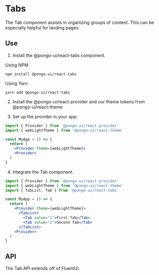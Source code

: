 # Tabs

The Tab component assists in organizing groups of content. This can be especially helpful for landing pages.

## Use

1. Install the @pongo-ui/react-tabs component.

Using NPM

```
npm install @pongo-ui/react-tabs
```

Using Yarn

```
yarn add @pongo-ui/react-tabs
```

2. Install the @pongo-ui/react-provider and our theme tokens from @pongo-ui/react-theme

3. Set up the provider in your app:

```jsx
import { Provider } from '@pongo-ui/react-provider'
import { webLightTheme } from '@pongo-ui/react-theme'

const MyApp = () => {
  return (
    <Provider theme={webLightTheme}>
    <Provider>
  )
}
```

4. Integrate the Tab component.

```jsx
import { Provider } from '@pongo-ui/react-provider'
import { webLightTheme } from '@pongo-ui/react-theme'
import { TabList, Tab } from '@pongo-ui/react-tabs'

const MyApp = () => {
  return (
    <Provider theme={webLightTheme}>
      <TabList>
        <Tab value="1">First Tab</Tab>
        <Tab value="2">Second Tab</Tab>
      </TabList>
    <Provider>
  )
}
```

## API

The Tab API extends off of FluentUI.
